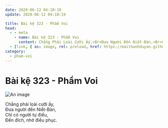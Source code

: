 ```yaml
---
date: 2020-06-12 04:10:19
update: 2020-06-12 04:10:19

title: Bài kệ 323 - Phẩm Voi
head:
  - - meta
    - name: Bài kệ 323 - Phẩm Voi
      content: Chẳng Phải Loài Cưỡi Ấy,<Br>Ðưa Người Đến Niết-Bàn,<Br>Chỉ Có Người Tự Điều,<Br>Ðến Đích, Nhờ Điều Phục.<Br>
  - [link, { as: image, rel: preload, href: https://maithanhduyan.github.io/kinh-phap-cu/img/pham-voi/pham-voi-323.jpg }]
category:
  - pham-voi
---
```


# Bài kệ 323 - Phẩm Voi

![An image](/img/pham-voi/pham-voi-323.jpg)

Chẳng phải loài cưỡi ấy,<br>Ðưa người đến Niết-Bàn,<br>Chỉ có người tự điều,<br>Ðến đích, nhờ điều phục.<br>
